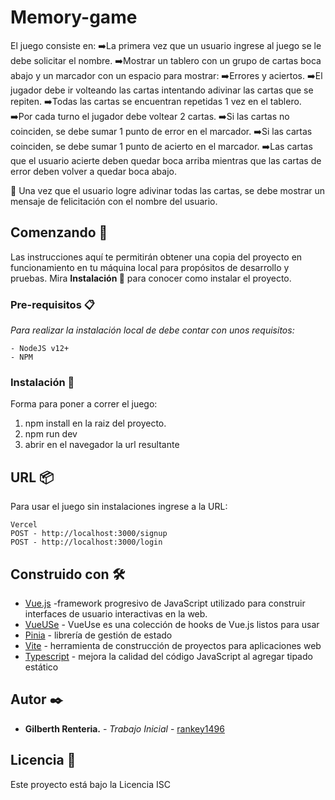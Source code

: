 # Memory-game
El juego consiste en:
➡️La primera vez que un usuario ingrese al juego se le debe solicitar el nombre.
➡️Mostrar un tablero con un grupo de cartas boca abajo y un marcador con un espacio para mostrar: 
➡️Errores y aciertos.
➡️El jugador debe ir volteando las cartas intentando adivinar las cartas que se repiten.
➡️Todas las cartas se encuentran repetidas 1 vez en el tablero.
➡️Por cada turno el jugador debe voltear 2 cartas.
➡️Si las cartas no coinciden, se debe sumar 1 punto de error en el marcador.
➡️Si las cartas coinciden, se debe sumar 1 punto de acierto en el marcador.
➡️Las cartas que el usuario acierte deben quedar boca arriba mientras que las cartas de error deben volver a quedar boca abajo.

🎊 Una vez que el usuario logre adivinar todas las cartas, se debe mostrar un mensaje de felicitación con el nombre del usuario.

## Comenzando 🚀
Las instrucciones aquí te permitirán obtener una copia del proyecto en funcionamiento en tu máquina local para propósitos de desarrollo y pruebas.
Mira **Instalación 🔧** para conocer como instalar el proyecto.

### Pre-requisitos 📋
_Para realizar la instalación local de debe contar con unos requisitos:_
```
- NodeJS v12+
- NPM
```

### Instalación 🔧
Forma para poner a correr el juego:
1. npm install en la raiz del proyecto.
2. npm run dev
3. abrir en el navegador la url resultante

## URL 📦
Para usar el juego sin instalaciones ingrese a la URL:
```
Vercel
POST - http://localhost:3000/signup
POST - http://localhost:3000/login
```


## Construido con 🛠️
* [Vue.js](https://vuejs.org/) -framework progresivo de JavaScript utilizado para construir interfaces de usuario interactivas en la web.
* [VueUSe](https://vueuse.org/) - VueUse es una colección de hooks de Vue.js listos para usar 
* [Pinia](https://pinia.vuejs.org/) -  librería de gestión de estado
* [Vite](https://vitejs.dev/) - herramienta de construcción de proyectos para aplicaciones web
* [Typescript](https://www.typescriptlang.org/) -  mejora la calidad del código JavaScript al agregar tipado estático


## Autor ✒️

* **Gilberth Renteria.** - *Trabajo Inicial* - [rankey1496](https://github.com/rankey1496)

## Licencia 📄

Este proyecto está bajo la Licencia ISC